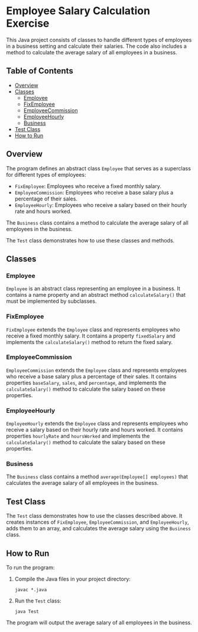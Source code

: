 # Employee Salary Calculation Exercise

This Java project consists of classes to handle different types of employees in a business setting and calculate their salaries. The code also includes a method to calculate the average salary of all employees in a business.

## Table of Contents

- [Overview](#overview)
- [Classes](#classes)
    - [Employee](#employee)
    - [FixEmployee](#fixemployee)
    - [EmployeeCommission](#employeecommission)
    - [EmployeeHourly](#employeehourly)
    - [Business](#business)
- [Test Class](#test-class)
- [How to Run](#how-to-run)

## Overview

The program defines an abstract class `Employee` that serves as a superclass for different types of employees:

- `FixEmployee`: Employees who receive a fixed monthly salary.
- `EmployeeCommission`: Employees who receive a base salary plus a percentage of their sales.
- `EmployeeHourly`: Employees who receive a salary based on their hourly rate and hours worked.

The `Business` class contains a method to calculate the average salary of all employees in the business.

The `Test` class demonstrates how to use these classes and methods.

## Classes

### Employee

`Employee` is an abstract class representing an employee in a business. It contains a name property and an abstract method `calculateSalary()` that must be implemented by subclasses.

### FixEmployee

`FixEmployee` extends the `Employee` class and represents employees who receive a fixed monthly salary. It contains a property `fixedSalary` and implements the `calculateSalary()` method to return the fixed salary.

### EmployeeCommission

`EmployeeCommission` extends the `Employee` class and represents employees who receive a base salary plus a percentage of their sales. It contains properties `baseSalary`, `sales`, and `percentage`, and implements the `calculateSalary()` method to calculate the salary based on these properties.

### EmployeeHourly

`EmployeeHourly` extends the `Employee` class and represents employees who receive a salary based on their hourly rate and hours worked. It contains properties `hourlyRate` and `hoursWorked` and implements the `calculateSalary()` method to calculate the salary based on these properties.

### Business

The `Business` class contains a method `average(Employee[] employees)` that calculates the average salary of all employees in the business.

## Test Class

The `Test` class demonstrates how to use the classes described above. It creates instances of `FixEmployee`, `EmployeeCommission`, and `EmployeeHourly`, adds them to an array, and calculates the average salary using the `Business` class.

## How to Run

To run the program:

1. Compile the Java files in your project directory:
   ```
   javac *.java
   ```

2. Run the `Test` class:
   ```
   java Test
   ```

The program will output the average salary of all employees in the business.
